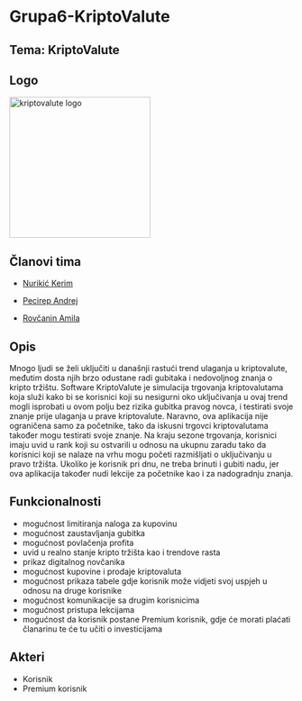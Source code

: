 # Grupa6-KriptoValute

 

## Tema: KriptoValute

 

## Logo 

<img width="250" alt="kriptovalute logo" src="https://user-images.githubusercontent.com/73299629/111974785-1f84f480-8b00-11eb-81a5-a60f70db724c.png">

## Članovi tima 

* [Nurikić Kerim](https://github.com/KerimNurikicETF)

* [Pecirep Andrej](https://github.com/apecirep1) 

* [Rovčanin Amila](https://github.com/arovcanin1)

 ## Opis
 
 Mnogo ljudi se želi uključiti u današnji rastući trend ulaganja u kriptovalute, međutim dosta njih brzo odustane radi gubitaka i nedovoljnog znanja o kripto tržištu. Software KriptoValute je simulacija trgovanja kriptovalutama koja služi kako bi se korisnici koji su nesigurni oko uključivanja u ovaj trend mogli isprobati u ovom polju bez rizika gubitka pravog novca, i testirati svoje znanje prije ulaganja u prave kriptovalute. Naravno, ova aplikacija nije ograničena samo za početnike, tako da iskusni trgovci kriptovalutama također mogu testirati svoje znanje. Na kraju sezone trgovanja, korisnici imaju uvid u rank koji su ostvarili u odnosu na ukupnu zaradu tako da korisnici koji se nalaze na vrhu mogu početi razmišljati o uključivanju u pravo tržišta. Ukoliko je korisnik pri dnu, ne treba brinuti i gubiti nadu, jer ova aplikacija također nudi lekcije za početnike kao i za nadogradnju znanja. 
 
 ## Funkcionalnosti 
 
 * mogućnost limitiranja naloga za kupovinu 
 * mogućnost zaustavljanja gubitka
 * mogućnost povlačenja profita 
 * uvid u realno stanje kripto tržišta kao i trendove rasta
 * prikaz digitalnog novčanika  
 * mogućnost kupovine i prodaje kriptovaluta
 * mogućnost prikaza tabele gdje korisnik može vidjeti svoj uspjeh u odnosu na druge korisnike
 * mogućnost komunikacije sa drugim korisnicima
 * mogućnost pristupa lekcijama 
 * mogućnost da korisnik postane Premium korisnik, gdje će morati plaćati članarinu te će tu učiti o investicijama

 
 ## Akteri 
 - Korisnik 
 - Premium korisnik

